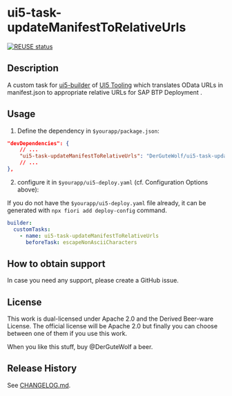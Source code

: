 # ui5-task-updateManifestToRelativeUrls
[![REUSE status](https://api.reuse.software/badge/github.com/DerGuteWolf/ui5-task-updateManifestToRelativeUrls)](https://api.reuse.software/info/github.com/DerGuteWolf/ui5-task-updateManifestToRelativeUrls)

## Description
A custom task for [ui5-builder](https://github.com/SAP/ui5-builder) of [UI5 Tooling](https://sap.github.io/ui5-tooling/) which translates OData URLs in manifest.json to appropriate relative URLs for SAP BTP Deployment .

## Usage

1. Define the dependency in `$yourapp/package.json`:

```json
"devDependencies": {
    // ...
    "ui5-task-updateManifestToRelativeUrls": "DerGuteWolf/ui5-task-updateManifestToRelativeUrls:^1.0.1"
    // ...
},
```


2. configure it in `$yourapp/ui5-deploy.yaml` (cf. Configuration Options above):

If you do not have the `$yourapp/ui5-deploy.yaml` file already, it can be generated with `npx fiori add deploy-config` command.

```yaml
builder:
  customTasks:
    - name: ui5-task-updateManifestToRelativeUrls
      beforeTask: escapeNonAsciiCharacters
```

## How to obtain support
In case you need any support, please create a GitHub issue.

## License
This work is dual-licensed under Apache 2.0 and the Derived Beer-ware License. The official license will be Apache 2.0 but finally you can choose between one of them if you use this work.

When you like this stuff, buy @DerGuteWolf a beer.

## Release History
See [CHANGELOG.md](CHANGELOG.md).
